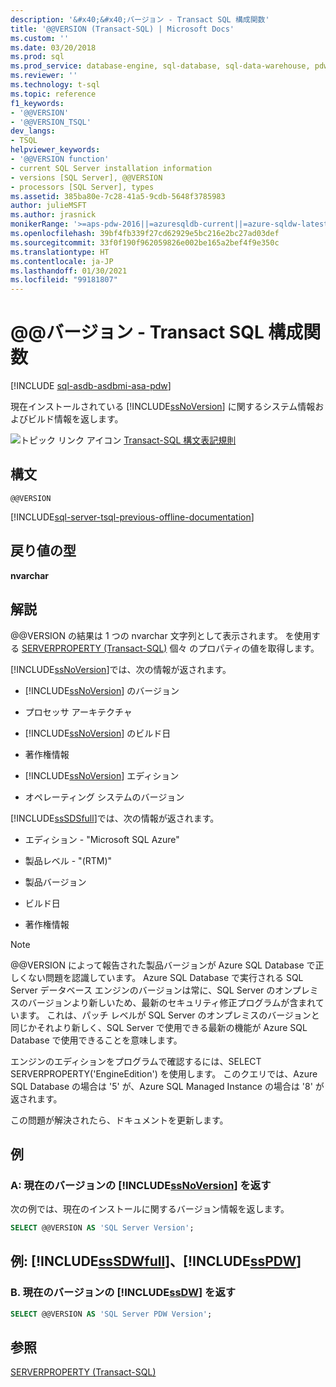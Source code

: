 ```yaml
---
description: '&#x40;&#x40;バージョン - Transact SQL 構成関数'
title: '@@VERSION (Transact-SQL) | Microsoft Docs'
ms.custom: ''
ms.date: 03/20/2018
ms.prod: sql
ms.prod_service: database-engine, sql-database, sql-data-warehouse, pdw
ms.reviewer: ''
ms.technology: t-sql
ms.topic: reference
f1_keywords:
- '@@VERSION'
- '@@VERSION_TSQL'
dev_langs:
- TSQL
helpviewer_keywords:
- '@@VERSION function'
- current SQL Server installation information
- versions [SQL Server], @@VERSION
- processors [SQL Server], types
ms.assetid: 385ba80e-7c28-41a5-9cdb-5648f3785983
author: julieMSFT
ms.author: jrasnick
monikerRange: '>=aps-pdw-2016||=azuresqldb-current||=azure-sqldw-latest||>=sql-server-2016||>=sql-server-linux-2017||=azuresqldb-mi-current'
ms.openlocfilehash: 39bf4fb339f27cd62929e5bc216e2bc27ad03def
ms.sourcegitcommit: 33f0f190f962059826e002be165a2bef4f9e350c
ms.translationtype: HT
ms.contentlocale: ja-JP
ms.lasthandoff: 01/30/2021
ms.locfileid: "99181807"
---
```

# <a name="x40x40version---transact-sql-configuration-functions"></a>&#x40;&#x40;バージョン - Transact SQL 構成関数
[!INCLUDE [sql-asdb-asdbmi-asa-pdw](../../includes/applies-to-version/sql-asdb-asdbmi-asa-pdw.md)]

  現在インストールされている [!INCLUDE[ssNoVersion](../../includes/ssnoversion-md.md)] に関するシステム情報およびビルド情報を返します。  
  
 ![トピック リンク アイコン](../../database-engine/configure-windows/media/topic-link.gif "トピック リンク アイコン") [Transact-SQL 構文表記規則](../../t-sql/language-elements/transact-sql-syntax-conventions-transact-sql.md)  
  
## <a name="syntax"></a>構文  
  
```syntaxsql
@@VERSION  
```  

[!INCLUDE[sql-server-tsql-previous-offline-documentation](../../includes/sql-server-tsql-previous-offline-documentation.md)]

## <a name="return-types"></a>戻り値の型
 **nvarchar**  
  
## <a name="remarks"></a>解説  
 @@VERSION の結果は 1 つの nvarchar 文字列として表示されます。 を使用する [SERVERPROPERTY &#40;Transact-SQL&#41;](../../t-sql/functions/serverproperty-transact-sql.md) 個々 のプロパティの値を取得します。  
  
 [!INCLUDE[ssNoVersion](../../includes/ssnoversion-md.md)]では、次の情報が返されます。  
  
-   [!INCLUDE[ssNoVersion](../../includes/ssnoversion-md.md)] のバージョン  
  
-   プロセッサ アーキテクチャ  
  
-   [!INCLUDE[ssNoVersion](../../includes/ssnoversion-md.md)] のビルド日  
  
-   著作権情報  
  
-   [!INCLUDE[ssNoVersion](../../includes/ssnoversion-md.md)] エディション  
  
-   オペレーティング システムのバージョン  
  
 [!INCLUDE[ssSDSfull](../../includes/sssdsfull-md.md)]では、次の情報が返されます。  
  
-   エディション - "Microsoft SQL Azure"  
  
-   製品レベル - "(RTM)"  
  
-   製品バージョン  
  
-   ビルド日  
  
-   著作権情報  

> [!NOTE]  
> @@VERSION によって報告された製品バージョンが Azure SQL Database で正しくない問題を認識しています。 Azure SQL Database で実行される SQL Server データベース エンジンのバージョンは常に、SQL Server のオンプレミスのバージョンより新しいため、最新のセキュリティ修正プログラムが含まれています。 これは、パッチ レベルが SQL Server のオンプレミスのバージョンと同じかそれより新しく、SQL Server で使用できる最新の機能が Azure SQL Database で使用できることを意味します。
>
> エンジンのエディションをプログラムで確認するには、SELECT SERVERPROPERTY('EngineEdition') を使用します。 このクエリでは、Azure SQL Database の場合は '5' が、Azure SQL Managed Instance の場合は '8' が返されます。
>
> この問題が解決されたら、ドキュメントを更新します。

  
## <a name="examples"></a>例  
  
### <a name="a-return-the-current-version-of-ssnoversion"></a>A: 現在のバージョンの [!INCLUDE[ssNoVersion](../../includes/ssnoversion-md.md)] を返す  
 次の例では、現在のインストールに関するバージョン情報を返します。  
  
```sql
SELECT @@VERSION AS 'SQL Server Version';  
```  
  
## <a name="examples-sssdwfull-and-sspdw"></a>例: [!INCLUDE[ssSDWfull](../../includes/sssdwfull-md.md)]、[!INCLUDE[ssPDW](../../includes/sspdw-md.md)]  
  
### <a name="b-return-the-current-version-of-ssdw"></a>B. 現在のバージョンの [!INCLUDE[ssDW](../../includes/ssdw-md.md)] を返す  
  
```sql
SELECT @@VERSION AS 'SQL Server PDW Version';  
```  
  
## <a name="see-also"></a>参照  
 [SERVERPROPERTY &#40;Transact-SQL&#41;](../../t-sql/functions/serverproperty-transact-sql.md)  
  
  


